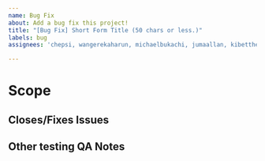 ```yaml
---
name: Bug Fix
about: Add a bug fix this project!
title: "[Bug Fix] Short Form Title (50 chars or less.)"
labels: bug
assignees: 'chepsi, wangerekaharun, michaelbukachi, jumaallan, kibettheophilus'

---
```

<!-- Please make sure to read https://github.com/droidconKE/droidconKE2022Android/docs/CONTRIBUTING.md and check that you understand and have followed it as best as possible -->
<!-- Explain what your bugfix seeks to remedy in a short paragraph. -->
# Scope

<!-- Declare any issues by typing `fixes #1` or `closes #1` for example so that the automation can kick in when this is merged -->
## Closes/Fixes Issues

<!-- What have you tested specifically and what possible impacts/areas there are that may need retesting by others. -->
## Other testing QA Notes

